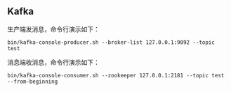 ## Kafka

生产端发消息，命令行演示如下：
```
bin/kafka-console-producer.sh --broker-list 127.0.0.1:9092 --topic test
```

消息端收消息，命令行演示如下：
```
bin/kafka-console-consumer.sh --zookeeper 127.0.0.1:2181 --topic test --from-beginning

```
